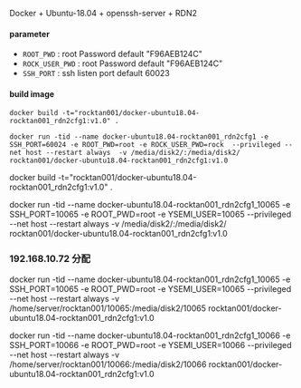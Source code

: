 Docker + Ubuntu-18.04 + openssh-server + RDN2

#### parameter

* `ROOT_PWD` : root Password   default "F96AEB124C"
* `ROCK_USER_PWD` : root Password   default "F96AEB124C"
* `SSH_PORT` : ssh listen port   default 60023


#### build image


```
docker build -t="rocktan001/docker-ubuntu18.04-rocktan001_rdn2cfg1:v1.0" .

docker run -tid --name docker-ubuntu18.04-rocktan001_rdn2cfg1 -e SSH_PORT=60024 -e ROOT_PWD=root -e ROCK_USER_PWD=rock  --privileged --net host --restart always  -v /media/disk2/:/media/disk2/  rocktan001/docker-ubuntu18.04-rocktan001_rdn2cfg1:v1.0
```

docker build -t="rocktan001/docker-ubuntu18.04-rocktan001_rdn2cfg1:v1.0" .

docker run -tid --name docker-ubuntu18.04-rocktan001_rdn2cfg1_10065 -e SSH_PORT=10065 -e ROOT_PWD=root -e YSEMI_USER=10065  --privileged --net host --restart always  -v /media/disk2/:/media/disk2/  rocktan001/docker-ubuntu18.04-rocktan001_rdn2cfg1:v1.0


### 192.168.10.72 分配
docker run -tid --name docker-ubuntu18.04-rocktan001_rdn2cfg1_10065 -e SSH_PORT=10065 -e ROOT_PWD=root -e YSEMI_USER=10065  --privileged --net host --restart always  -v /home/server/rocktan001/10065:/media/disk2/10065  rocktan001/docker-ubuntu18.04-rocktan001_rdn2cfg1:v1.0

docker run -tid --name docker-ubuntu18.04-rocktan001_rdn2cfg1_10066 -e SSH_PORT=10066 -e ROOT_PWD=root -e YSEMI_USER=10066  --privileged --net host --restart always  -v /home/server/rocktan001/10066:/media/disk2/10066  rocktan001/docker-ubuntu18.04-rocktan001_rdn2cfg1:v1.0